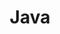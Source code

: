 ---
title: "Java"
color: "red"
background: "transparent"
description: Java là một ngôn ngữ lập trình hướng đối tượng, được thiết kế để có thể chạy trên nhiều nền tảng khác nhau.
logo: ""
---